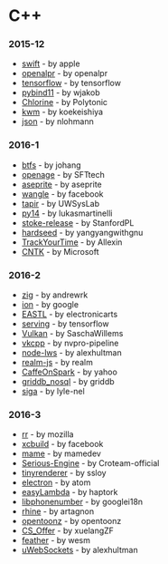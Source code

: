 # C++


### 2015-12
- [swift](https://github.com/apple/swift) - by apple
- [openalpr](https://github.com/openalpr/openalpr) - by openalpr
- [tensorflow](https://github.com/tensorflow/tensorflow) - by tensorflow
- [pybind11](https://github.com/wjakob/pybind11) - by wjakob
- [Chlorine](https://github.com/Polytonic/Chlorine) - by Polytonic
- [kwm](https://github.com/koekeishiya/kwm) - by koekeishiya
- [json](https://github.com/nlohmann/json) - by nlohmann

### 2016-1
- [btfs](https://github.com/johang/btfs) - by johang
- [openage](https://github.com/SFTtech/openage) - by SFTtech
- [aseprite](https://github.com/aseprite/aseprite) - by aseprite
- [wangle](https://github.com/facebook/wangle) - by facebook
- [tapir](https://github.com/UWSysLab/tapir) - by UWSysLab
- [py14](https://github.com/lukasmartinelli/py14) - by lukasmartinelli
- [stoke-release](https://github.com/StanfordPL/stoke-release) - by StanfordPL
- [hardseed](https://github.com/yangyangwithgnu/hardseed) - by yangyangwithgnu
- [TrackYourTime](https://github.com/Allexin/TrackYourTime) - by Allexin
- [CNTK](https://github.com/Microsoft/CNTK) - by Microsoft

### 2016-2
- [zig](https://github.com/andrewrk/zig) - by andrewrk
- [ion](https://github.com/google/ion) - by google
- [EASTL](https://github.com/electronicarts/EASTL) - by electronicarts
- [serving](https://github.com/tensorflow/serving) - by tensorflow
- [Vulkan](https://github.com/SaschaWillems/Vulkan) - by SaschaWillems
- [vkcpp](https://github.com/nvpro-pipeline/vkcpp) - by nvpro-pipeline
- [node-lws](https://github.com/alexhultman/node-lws) - by alexhultman
- [realm-js](https://github.com/realm/realm-js) - by realm
- [CaffeOnSpark](https://github.com/yahoo/CaffeOnSpark) - by yahoo
- [griddb_nosql](https://github.com/griddb/griddb_nosql) - by griddb
- [siga](https://github.com/lyle-nel/siga) - by lyle-nel

### 2016-3
- [rr](https://github.com/mozilla/rr) - by mozilla
- [xcbuild](https://github.com/facebook/xcbuild) - by facebook
- [mame](https://github.com/mamedev/mame) - by mamedev
- [Serious-Engine](https://github.com/Croteam-official/Serious-Engine) - by Croteam-official
- [tinyrenderer](https://github.com/ssloy/tinyrenderer) - by ssloy
- [electron](https://github.com/atom/electron) - by atom
- [easyLambda](https://github.com/haptork/easyLambda) - by haptork
- [libphonenumber](https://github.com/googlei18n/libphonenumber) - by googlei18n
- [rhine](https://github.com/artagnon/rhine) - by artagnon
- [opentoonz](https://github.com/opentoonz/opentoonz) - by opentoonz
- [CS_Offer](https://github.com/xuelangZF/CS_Offer) - by xuelangZF
- [feather](https://github.com/wesm/feather) - by wesm
- [uWebSockets](https://github.com/alexhultman/uWebSockets) - by alexhultman
